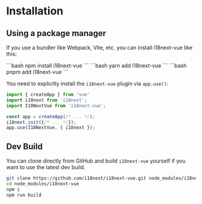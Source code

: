 # Installation

## Using a package manager
If you use a bundler like Webpack, Vite, etc. you can install i18next-vue like this:

<code-group>
<code-block title="npm">
```bash
npm install i18next-vue
``` 
</code-block>

<code-block title="yarn">
```bash
yarn add i18next-vue
```
</code-block>

<code-block title="pnpm">
```bash
pnpm add i18next-vue
```
</code-block>
</code-group>
    

You need to explicitly install the `i18next-vue` plugin via `app.use()`:
    
```javascript
import { createApp } from 'vue'
import i18next from 'i18next';
import I18NextVue from 'i18next-vue';

const app = createApp(/* ... */);
i18next.init({/* ... */});
app.use(I18NextVue, { i18next });
```

## Dev Build

You can clone directly from GitHub and build `i18next-vue` yourself if you want to use the latest dev build.

```sh
git clone https://github.com/i18next/i18next-vue.git node_modules/i18next-vue
cd node_modules/i18next-vue
npm i
npm run build
```
